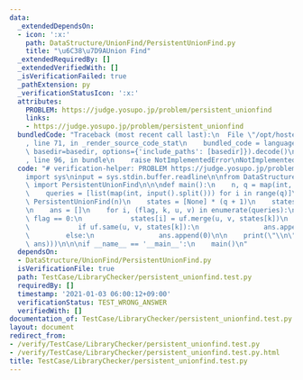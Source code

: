 ```yaml
---
data:
  _extendedDependsOn:
  - icon: ':x:'
    path: DataStructure/UnionFind/PersistentUnionFind.py
    title: "\u6C38\u7D9AUnion Find"
  _extendedRequiredBy: []
  _extendedVerifiedWith: []
  _isVerificationFailed: true
  _pathExtension: py
  _verificationStatusIcon: ':x:'
  attributes:
    PROBLEM: https://judge.yosupo.jp/problem/persistent_unionfind
    links:
    - https://judge.yosupo.jp/problem/persistent_unionfind
  bundledCode: "Traceback (most recent call last):\n  File \"/opt/hostedtoolcache/Python/3.9.1/x64/lib/python3.9/site-packages/onlinejudge_verify/documentation/build.py\"\
    , line 71, in _render_source_code_stat\n    bundled_code = language.bundle(stat.path,\
    \ basedir=basedir, options={'include_paths': [basedir]}).decode()\n  File \"/opt/hostedtoolcache/Python/3.9.1/x64/lib/python3.9/site-packages/onlinejudge_verify/languages/python.py\"\
    , line 96, in bundle\n    raise NotImplementedError\nNotImplementedError\n"
  code: "# verification-helper: PROBLEM https://judge.yosupo.jp/problem/persistent_unionfind\n\
    import sys\ninput = sys.stdin.buffer.readline\n\nfrom DataStructure.UnionFind.PersistentUnionFind\
    \ import PersistentUnionFind\n\n\ndef main():\n    n, q = map(int, input().split())\n\
    \    queries = [list(map(int, input().split())) for i in range(q)]\n\n    uf =\
    \ PersistentUnionFind(n)\n    states = [None] * (q + 1)\n    states[-1] = uf.rt\n\
    \n    ans = []\n    for i, (flag, k, u, v) in enumerate(queries):\n        if\
    \ flag == 0:\n            states[i] = uf.merge(u, v, states[k])\n        else:\n\
    \            if uf.same(u, v, states[k]):\n                ans.append(1)\n   \
    \         else:\n                ans.append(0)\n\n    print(\"\\n\".join(map(str,\
    \ ans)))\n\n\nif __name__ == '__main__':\n    main()\n"
  dependsOn:
  - DataStructure/UnionFind/PersistentUnionFind.py
  isVerificationFile: true
  path: TestCase/LibraryChecker/persistent_unionfind.test.py
  requiredBy: []
  timestamp: '2021-01-03 06:00:12+09:00'
  verificationStatus: TEST_WRONG_ANSWER
  verifiedWith: []
documentation_of: TestCase/LibraryChecker/persistent_unionfind.test.py
layout: document
redirect_from:
- /verify/TestCase/LibraryChecker/persistent_unionfind.test.py
- /verify/TestCase/LibraryChecker/persistent_unionfind.test.py.html
title: TestCase/LibraryChecker/persistent_unionfind.test.py
---
```

